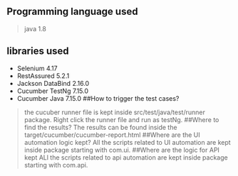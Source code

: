 ## Programming language used
>java 1.8
## libraries used
+ Selenium 4.17
+ RestAssured 5.2.1
+ Jackson DataBind 2.16.0
+ Cucumber TestNg 7.15.0
+ Cucumber Java 7.15.0
##How to trigger the test cases?
> the cucuber runner file is kept inside src/test/java/test/runner package. Right click the runner file and run as testNg.
##Where to find the results?
> The results can be found inside the target/cucumber/cucumber-report.html
##Where are the UI automation logic kept?
> All the scripts related to UI automation are kept inside package starting with com.ui.
##Where are the logic for API kept
> ALl the scripts related to api automation are kept inside package starting with com.api.
